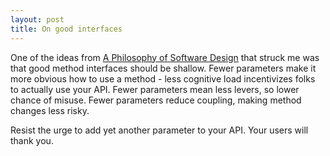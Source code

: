 ```yaml
---
layout: post
title: On good interfaces
---
```

One of the ideas from [A Philosophy of Software Design](https://www.goodreads.com/book/show/39996759-a-philosophy-of-software-design) that struck me was that good method interfaces should be shallow. Fewer parameters make it more obvious how to use a method - less cognitive load incentivizes folks to actually use your API. Fewer parameters mean less levers, so lower chance of misuse. Fewer parameters reduce coupling, making method changes less risky.

Resist the urge to add yet another parameter to your API. Your users will thank you.
